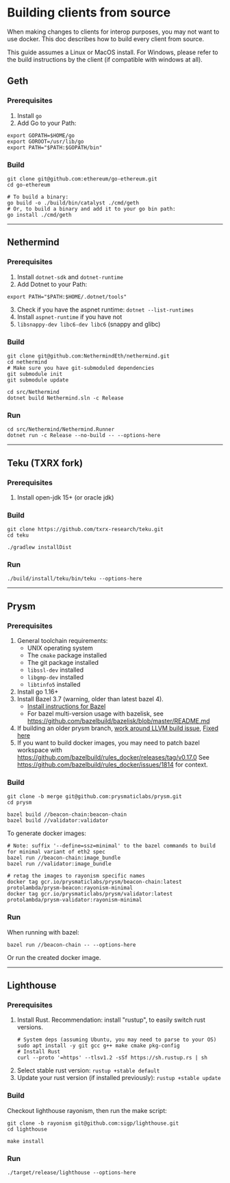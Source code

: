 # Building clients from source

When making changes to clients for interop purposes, you may not want to use docker.
This doc describes how to build every client from source.

This guide assumes a Linux or MacOS install.
For Windows, please refer to the build instructions by the client (if compatible with windows at all).


## Geth

### Prerequisites

1. Install `go`
2. Add Go to your Path:
```shell
export GOPATH=$HOME/go
export GOROOT=/usr/lib/go
export PATH="$PATH:$GOPATH/bin"
```

### Build

```shell
git clone git@github.com:ethereum/go-ethereum.git
cd go-ethereum

# To build a binary:
go build -o ./build/bin/catalyst ./cmd/geth
# Or, to build a binary and add it to your go bin path:
go install ./cmd/geth
```

----

## Nethermind

### Prerequisites

1. Install `dotnet-sdk` and `dotnet-runtime`
2. Add Dotnet to your Path:
```shell
export PATH="$PATH:$HOME/.dotnet/tools"
```
3. Check if you have the aspnet runtime: `dotnet --list-runtimes`
4. Install `aspnet-runtime` if you have not
5. `libsnappy-dev libc6-dev libc6` (snappy and glibc)

### Build

```shell
git clone git@github.com:NethermindEth/nethermind.git
cd nethermind
# Make sure you have git-submoduled dependencies
git submodule init
git submodule update

cd src/Nethermind
dotnet build Nethermind.sln -c Release
```

### Run

```shell
cd src/Nethermind/Nethermind.Runner
dotnet run -c Release --no-build -- --options-here
```

----

## Teku (TXRX fork)

### Prerequisites

1. Install open-jdk 15+ (or oracle jdk)

### Build

```shell
git clone https://github.com/txrx-research/teku.git
cd teku

./gradlew installDist
```

### Run

```shell
./build/install/teku/bin/teku --options-here
```

----

## Prysm

### Prerequisites

1. General toolchain requirements:
   - UNIX operating system
   - The `cmake` package installed
   - The git package installed
   - `libssl-dev` installed
   - `libgmp-dev` installed
   - `libtinfo5` installed
2. Install go 1.16+
3. Install Bazel 3.7 (warning, older than latest bazel 4).
   - [Install instructions for Bazel](https://docs.bazel.build/versions/3.7.0/install.html)
   - For bazel multi-version usage with bazelisk, see https://github.com/bazelbuild/bazelisk/blob/master/README.md
4. If building an older prysm branch, [work around LLVM build issue](https://github.com/prysmaticlabs/prysm/issues/8072), [Fixed here](https://github.com/prysmaticlabs/prysm/pull/8839)
5. If you want to build docker images, you may need to patch bazel workspace with https://github.com/bazelbuild/rules_docker/releases/tag/v0.17.0
   See https://github.com/bazelbuild/rules_docker/issues/1814 for context.

### Build

```shell
git clone -b merge git@github.com:prysmaticlabs/prysm.git
cd prysm
```

```shell
bazel build //beacon-chain:beacon-chain
bazel build //validator:validator
```

To generate docker images:

```shell
# Note: suffix '--define=ssz=minimal' to the bazel commands to build for minimal variant of eth2 spec 
bazel run //beacon-chain:image_bundle
bazel run //validator:image_bundle

# retag the images to rayonism specific names
docker tag gcr.io/prysmaticlabs/prysm/beacon-chain:latest protolambda/prysm-beacon:rayonism-minimal
docker tag gcr.io/prysmaticlabs/prysm/validator:latest protolambda/prysm-validator:rayonism-minimal
```

### Run

When running with bazel:
```shell
bazel run //beacon-chain -- --options-here
```
Or run the created docker image.

----

## Lighthouse

### Prerequisites

1. Install Rust. Recommendation: install "rustup", to easily switch rust versions.
   ```shell
   # System deps (assuming Ubuntu, you may need to parse to your OS)
   sudo apt install -y git gcc g++ make cmake pkg-config
   # Install Rust
   curl --proto '=https' --tlsv1.2 -sSf https://sh.rustup.rs | sh
   ```
2. Select stable rust version: `rustup +stable default`
3. Update your rust version (if installed previously): `rustup +stable update`

### Build

Checkout lighthouse rayonism, then run the make script:
```shell
git clone -b rayonism git@github.com:sigp/lighthouse.git
cd lighthouse

make install
```

### Run

```shell
./target/release/lighthouse --options-here
```
